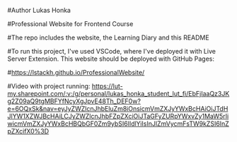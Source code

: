 #Author Lukas Honka

#Professional Website for Frontend Course

#The repo includes the website, the Learning Diary and this README

#To run this project, I've used VSCode, where I've deployed it with Live Server Extension. This website should be deployed with GitHub Pages:

#https://lstackh.github.io/ProfessionalWebsite/

#Video with project running: https://lut-my.sharepoint.com/:v:/g/personal/lukas_honka_student_lut_fi/EbFjIaaQz3JKg2Z09aQ9tgMBFYfNcyXgJpvE48Th_DEF0w?e=6OQxSk&nav=eyJyZWZlcnJhbEluZm8iOnsicmVmZXJyYWxBcHAiOiJTdHJlYW1XZWJBcHAiLCJyZWZlcnJhbFZpZXciOiJTaGFyZURpYWxvZy1MaW5rIiwicmVmZXJyYWxBcHBQbGF0Zm9ybSI6IldlYiIsInJlZmVycmFsTW9kZSI6InZpZXcifX0%3D
